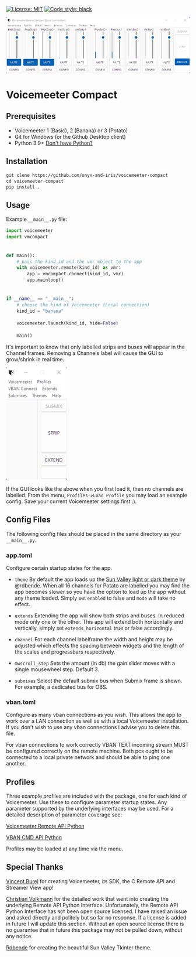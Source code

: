 [![License: MIT](https://img.shields.io/badge/License-MIT-yellow.svg)](https://github.com/onyx-and-iris/voicemeeter-compact/blob/main/LICENSE)
[![Code style: black](https://img.shields.io/badge/code%20style-black-000000.svg)](https://github.com/psf/black)

![Image of app in vertical extended mode](horizontal_extended.png)
# Voicemeeter Compact
## Prerequisites
- Voicemeeter 1 (Basic), 2 (Banana) or 3 (Potato)
- Git for Windows (or the Github Desktop client)
- Python 3.9+ [Don't have Python?](INST_PYTHON.md)

## Installation
```
git clone https://github.com/onyx-and-iris/voicemeeter-compact
cd voicemeeter-compact
pip install .
```

## Usage
Example `__main__.py` file:
```python
import voicemeeter
import vmcompact


def main():
    # pass the kind_id and the vmr object to the app
    with voicemeeter.remote(kind_id) as vmr:
        app = vmcompact.connect(kind_id, vmr)
        app.mainloop()


if __name__ == "__main__":
    # choose the kind of Voicemeeter (Local connection)
    kind_id = "banana"

    voicemeeter.launch(kind_id, hide=False)

    main()
```


It's important to know that only labelled strips and buses will appear in the Channel frames. Removing a Channels label will cause the GUI to grow/shrink in real time.

![Image of unlabelled app](nolabels.png)

If the GUI looks like the above when you first load it, then no channels are labelled. From the menu, `Profiles->Load Profile` you may load an example config. Save your current Voicemeeter settings first :).

## Config Files
The following config files should be placed in the same directory as your `__main__.py`.

### app.toml
Configure certain startup states for the app.
- `theme`
By default the app loads up the [Sun Valley light or dark theme](https://github.com/rdbende/Sun-Valley-ttk-theme) by @rdbende. When all 16 channels for Potato are labelled you may find the app becomes slower so you have the option to load up the app without any theme loaded. Simply set `enabled` to false and `mode` will take no effect.

- `extends`
Extending the app will show both strips and buses. In reduced mode only one or the other. This app will extend both horizontally and vertically, simply set `extends_horizontal` true or false accordingly.

- `channel`
For each channel labelframe the width and height may be adjusted which effects the spacing between widgets and the length of the scales and progressbars respectively.

- `mwscroll_step`
Sets the amount (in db) the gain slider moves with a single mousewheel step. Default 3.

- `submixes`
Select the default submix bus when Submix frame is shown. For example, a dedicated bus for OBS.

### vban.toml
Configure as many vban connections as you wish. This allows the app to work over a LAN connection as well as with a local Voicemeeter installation. If you don't wish to use any vban connections I advise you to delete this file.

For vban connections to work correctly VBAN TEXT incoming stream MUST be configured correctly on the remote machine. Both pcs ought to be connected to a local private network and should be able to ping one another.

## Profiles
Three example profiles are included with the package, one for each kind of Voicemeeter. Use these to configure parameter startup states. Any parameter supported by the underlying interfaces may be used. For a detailed description of parameter coverage see:

[Voicemeeter Remote API Python](https://github.com/onyx-and-iris/voicemeeter-api-python)

[VBAN CMD API Python](https://github.com/onyx-and-iris/vban-cmd-python)

Profiles may be loaded at any time via the menu.

## Special Thanks
[Vincent Burel](https://github.com/vburel2018) for creating Voicemeeter, its SDK, the C Remote API and Streamer View app!

[Christian Volkmann](https://github.com/chvolkmann/voicemeeter-remote-python) for the detailed work that went into creating the underlying Remote API Python Interface.
Unfortunately, the Remote API Python Interface has `NOT` been open source licensed. I have raised an issue and asked directly and politely but so far no response. If a license is added in future I will update this section. Without an open source license there is no guarantee that in future this package may not be pulled down, without any notice.

[Rdbende](https://github.com/rdbende) for creating the beautiful Sun Valley Tkinter theme.
